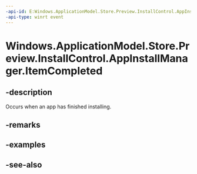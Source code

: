 ```yaml
---
-api-id: E:Windows.ApplicationModel.Store.Preview.InstallControl.AppInstallManager.ItemCompleted
-api-type: winrt event
---
```


<!-- Event syntax
public event Windows.Foundation.TypedEventHandler ItemCompleted<Windows.ApplicationModel.Store.Preview.InstallControl.AppInstallManager,  Windows.ApplicationModel.Store.Preview.InstallControl.AppInstallManagerItemEventArgs>
-->

# Windows.ApplicationModel.Store.Preview.InstallControl.AppInstallManager.ItemCompleted

## -description
Occurs when an app has finished installing.

## -remarks

## -examples

## -see-also
